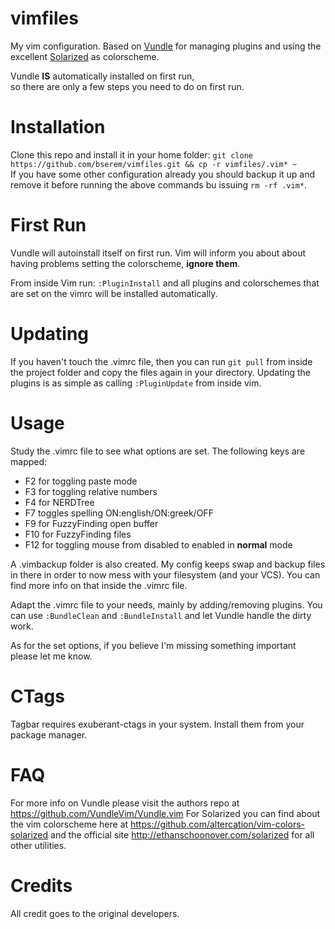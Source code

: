 # vimfiles
My vim configuration. Based on [Vundle](https://github.com/gmarik/vundle) for
managing plugins and using the excellent
[Solarized](https://github.com/altercation/vim-colors-solarized) as colorscheme.

Vundle **IS** automatically installed on first run,  
so there are only a few steps you need to do on first run.

# Installation
Clone this repo and install it in your home folder:
`git clone https://github.com/bserem/vimfiles.git && cp -r vimfiles/.vim* ~`  
If you have some other configuration already you should backup it up 
and remove it before running the above commands bu issuing `rm -rf .vim*`.

# First Run
Vundle will autoinstall itself on first run.
Vim will inform you about about having problems setting the colorscheme, **ignore them**.

From inside Vim run:
`:PluginInstall`
and all plugins and colorschemes that are set on the vimrc will be installed automatically.

# Updating
If you haven't touch the .vimrc file, then you can run `git pull` from inside the
project folder and copy the files again in your directory.
Updating the plugins is as simple as calling `:PluginUpdate` from inside vim.

# Usage
Study the .vimrc file to see what options are set.
The following keys are mapped:
* F2 for toggling paste mode
* F3 for toggling relative numbers
* F4 for NERDTree 
* F7 toggles spelling ON:english/ON:greek/OFF
* F9 for FuzzyFinding open buffer
* F10 for FuzzyFinding files
* F12 for toggling mouse from disabled to enabled in **normal** mode
  
A .vimbackup folder is also created. My config keeps swap and backup files  
in there in order to now mess with your filesystem (and your VCS). 
You can find more info on that inside the .vimrc file. 

Adapt the .vimrc file to your needs, mainly by adding/removing plugins.
You can use `:BundleClean` and `:BundleInstall` and let Vundle handle the dirty work.

As for the set options, if you believe I'm missing something important please let me know.

# CTags
Tagbar requires exuberant-ctags in your system. Install them from your package manager.

# FAQ
For more info on Vundle please visit the authors repo at
https://github.com/VundleVim/Vundle.vim
For Solarized you can find about the vim colorscheme here at
https://github.com/altercation/vim-colors-solarized and the official site
http://ethanschoonover.com/solarized for all other utilities.

# Credits
All credit goes to the original developers.
